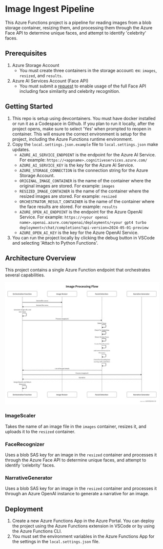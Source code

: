 # Image Ingest Pipeline

This Azure Functions project is a pipeline for reading images from a blob storage container, resizing them, and processing them through the Azure Face API to determine unique faces, and attempt to identify 'celebrity' faces.

## Prerequisites

1. Azure Storage Account
    - You must create three containers in the storage account: ex: `images`, `resized`, and `results`.
1. Azure AI Services Account (Face API)
    - You must submit a [request](https://learn.microsoft.com/azure/ai-services/computer-vision/overview-identity) to enable usage of the full Face API including face similarity and celebrity recognition.


## Getting Started

1. This repo is setup using devcontainers.  You must have docker installed or run it as a Codespace in Github. If you plan to run it locally, after the project opens, make sure to select 'Yes' when prompted to reopen in container.  This will ensure the correct environment is setup for the project, including the Azure Functions runtime environment.
1. Copy the `local.settings.json.example` file to `local.settings.json` make updates.
    - `AZURE_AI_SERVICE_ENDPOINT` is the endpoint for the Azure AI Service.  For example: `https://<appname>.cognitiveservices.azure.com/`
    - `AZURE_AI_SERVICE_KEY` is the key for the Azure AI Service.
    - `AZURE_STORAGE_CONNECTION` is the connection string for the Azure Storage Account.
    - `ORIGINAL_IMAGE_CONTAINER` is the name of the container where the original images are stored. For example: `images`
    - `RESIZED_IMAGE_CONTAINER` is the name of the container where the resized images are stored. For example: `resized`
    - `ORCHESTRATOR_RESULT_CONTAINER` is the name of the container where the face results are stored. For example: `results`
    - `AZURE_OPEN_AI_ENDPOINT` is the endpoint for the Azure OpenAI Service.  For example: `https://<your openai name>.openai.azure.com/openai/deployments/<your gpt4 turbo deployment>/chat/completions?api-version=2024-05-01-preview`
    - `AZURE_OPEN_AI_KEY` is the key for the Azure OpenAI Service.
1. You can run the project locally by clicking the debug button in VSCode and selecting 'Attach to Python Functions'.

## Architecture Overview

This project contains a single Azure Function endpoint that orchestrates several capabilities.

![Architecture](/media/imageprocessingflow.png)

### ImageScaler

Takes the name of an image file in the `images` container, resizes it, and uploads it to the `resized` container.

### FaceRecognizer

Uses a blob SAS key for an image in the `resized` container and processes it through the Azure Face API to determine unique faces, and attempt to identify 'celebrity' faces.

### NarrativeGenerator

Uses a blob SAS key for an image in the `resized` container and processes it through an Azure OpenAI instance to generate a narrative for an image.

## Deployment

1. Create a new Azure Functions App in the Azure Portal.  You can deploy the project using the Azure Functions extension in VSCode or by using the Azure Functions CLI.
1. You must set the environment variables in the Azure Functions App for the settings in the `local.settings.json` file.